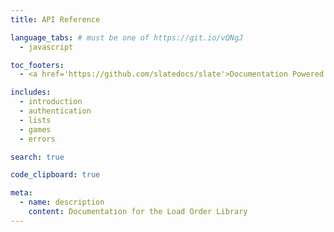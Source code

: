 ```yaml
---
title: API Reference

language_tabs: # must be one of https://git.io/vQNgJ
  - javascript

toc_footers:
  - <a href='https://github.com/slatedocs/slate'>Documentation Powered by Slate</a>

includes:
  - introduction
  - authentication
  - lists
  - games
  - errors

search: true

code_clipboard: true

meta:
  - name: description
    content: Documentation for the Load Order Library
---
```



